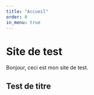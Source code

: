 ```yaml
---
title: "Accueil"
order: 0
in_menu: true
---
```

# Site de test

Bonjour, ceci est mon site de test.

## Test de titre 